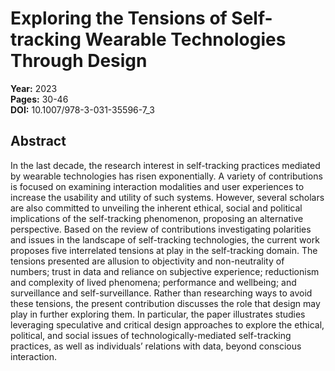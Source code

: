# Exploring the Tensions of Self-tracking Wearable Technologies Through Design

**Year:** 2023  
**Pages:** 30-46  
**DOI:** 10.1007/978-3-031-35596-7_3  

## Abstract
In the last decade, the research interest in self-tracking practices mediated by wearable technologies has risen exponentially. A variety of contributions is focused on examining interaction modalities and user experiences to increase the usability and utility of such systems. However, several scholars are also committed to unveiling the inherent ethical, social and political implications of the self-tracking phenomenon, proposing an alternative perspective. Based on the review of contributions investigating polarities and issues in the landscape of self-tracking technologies, the current work proposes five interrelated tensions at play in the self-tracking domain. The tensions presented are allusion to objectivity and non-neutrality of numbers; trust in data and reliance on subjective experience; reductionism and complexity of lived phenomena; performance and wellbeing; and surveillance and self-surveillance. Rather than researching ways to avoid these tensions, the present contribution discusses the role that design may play in further exploring them. In particular, the paper illustrates studies leveraging speculative and critical design approaches to explore the ethical, political, and social issues of technologically-mediated self-tracking practices, as well as individuals’ relations with data, beyond conscious interaction.

